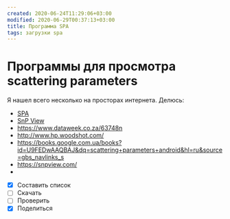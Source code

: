 ```yaml
---
created: 2020-06-24T11:29:06+03:00
modified: 2020-06-29T00:37:13+03:00
title: Программа SPA
tags: загрузки spa
---
```


# Программы для просмотра scattering parameters

Я нашел всего несколько на просторах интернета. Делюсь:
* [SPA](https://www.ag-rf-engineering.de/products/software/s-parameter-viewer/)
* [SnP View](#)
* https://www.dataweek.co.za/63748n
* http://www.hp.woodshot.com/
* https://books.google.com.ua/books?id=U9FEDwAAQBAJ&dq=scattering+parameters+android&hl=ru&source=gbs_navlinks_s
* https://snpview.com/
* 




- [x] Составить список
- [ ] Скачать
- [ ] Проверить
- [x] Поделиться
